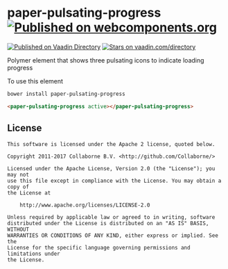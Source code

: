 # paper-pulsating-progress [![Published on webcomponents.org](https://img.shields.io/badge/webcomponents.org-published-blue.svg)](https://www.webcomponents.org/element/Collaborne/paper-pulsating-progress)

[![Published on Vaadin  Directory](https://img.shields.io/badge/Vaadin%20Directory-published-00b4f0.svg)](https://vaadin.com/directory/component/Collabornepaper-pulsating-progress)
[![Stars on vaadin.com/directory](https://img.shields.io/vaadin-directory/star/Collabornepaper-pulsating-progress.svg)](https://vaadin.com/directory/component/Collabornepaper-pulsating-progress)

Polymer element that shows three pulsating icons to indicate loading progress

To use this element

```bash
bower install paper-pulsating-progress
```

<!--
```
<custom-element-demo>
  <template>
    <script src="../webcomponentsjs/webcomponents-lite.js"></script>
    <link rel="import" href="paper-pulsating-progress.html">
    <next-code-block></next-code-block>
  </template>
</custom-element-demo>
```
-->
```html
<paper-pulsating-progress active></paper-pulsating-progress>
```


## License

    This software is licensed under the Apache 2 license, quoted below.

    Copyright 2011-2017 Collaborne B.V. <http://github.com/Collaborne/>

    Licensed under the Apache License, Version 2.0 (the "License"); you may not
    use this file except in compliance with the License. You may obtain a copy of
    the License at

        http://www.apache.org/licenses/LICENSE-2.0

    Unless required by applicable law or agreed to in writing, software
    distributed under the License is distributed on an "AS IS" BASIS, WITHOUT
    WARRANTIES OR CONDITIONS OF ANY KIND, either express or implied. See the
    License for the specific language governing permissions and limitations under
    the License.
